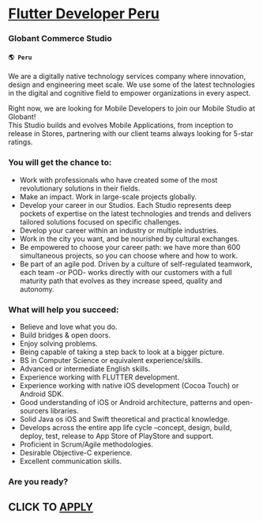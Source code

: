 # [Flutter Developer Peru](https://www.remotewlb.com/apply/flutter-developer-peru)  
### Globant Commerce Studio  
#### `🌎 Peru`  

We are a digitally native technology services company where innovation, design and engineering meet scale. We use some of the latest technologies in the digital and cognitive field to empower organizations in every aspect.  
  
Right now, we are looking for Mobile Developers to join our Mobile Studio at Globant!  
This Studio builds and evolves Mobile Applications, from inception to release in Stores, partnering with our client teams always looking for 5-star ratings.

### You will get the chance to:

  * Work with professionals who have created some of the most revolutionary solutions in their fields.
  * Make an impact. Work in large-scale projects globally.
  * Develop your career in our Studios. Each Studio represents deep pockets of expertise on the latest technologies and trends and delivers tailored solutions focused on specific challenges.
  * Develop your career within an industry or multiple industries.
  * Work in the city you want, and be nourished by cultural exchanges.
  * Be empowered to choose your career path: we have more than 600 simultaneous projects, so you can choose where and how to work.
  * Be part of an agile pod. Driven by a culture of self-regulated teamwork, each team -or POD- works directly with our customers with a full maturity path that evolves as they increase speed, quality and autonomy.

### What will help you succeed:

  * Believe and love what you do.
  * Build bridges & open doors.
  * Enjoy solving problems.
  * Being capable of taking a step back to look at a bigger picture.
  * BS in Computer Science or equivalent experience/skills.
  * Advanced or intermediate English skills.
  * Experience working with FLUTTER development.
  * Experience working with native iOS development (Cocoa Touch) or Android SDK.
  * Good understanding of iOS or Android architecture, patterns and open-sourcers libraries.
  * Solid Java os iOS and Swift theoretical and practical knowledge.
  * Develops across the entire app life cycle –concept, design, build, deploy, test, release to App Store of PlayStore and support.
  * Proficient in Scrum/Agile methodologies.
  * Desirable Objective-C experience.
  * Excellent communication skills.

### Are you ready?

  
## CLICK TO [APPLY](https://www.remotewlb.com/apply/flutter-developer-peru)

